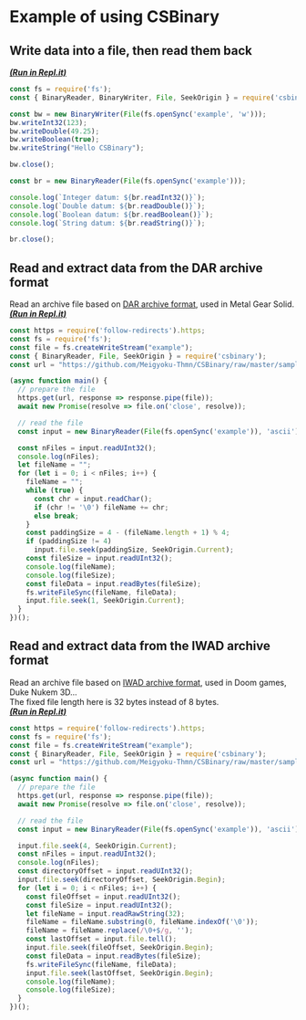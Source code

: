 # Example of using CSBinary
## Write data into a file, then read them back
[***(Run in Repl.it)***](https://repl.it/@Meigyoku_Thmn/CSBinary-Example)
```js
const fs = require('fs');
const { BinaryReader, BinaryWriter, File, SeekOrigin } = require('csbinary');

const bw = new BinaryWriter(File(fs.openSync('example', 'w')));
bw.writeInt32(123);
bw.writeDouble(49.25);
bw.writeBoolean(true);
bw.writeString("Hello CSBinary");

bw.close();

const br = new BinaryReader(File(fs.openSync('example')));

console.log(`Integer datum: ${br.readInt32()}`);
console.log(`Double datum: ${br.readDouble()}`);
console.log(`Boolean datum: ${br.readBoolean()}`);
console.log(`String datum: ${br.readString()}`);

br.close();
```
## Read and extract data from the DAR archive format
Read an archive file based on [DAR archive format](https://wiki.xentax.com/index.php/Metal_Gear_Solid_DAR),
used in Metal Gear Solid.<br>
[***(Run in Repl.it)***](https://repl.it/@Meigyoku_Thmn/CSBinary-Example-Read-DAR-archive-format)
```js
const https = require('follow-redirects').https;
const fs = require('fs');
const file = fs.createWriteStream("example");
const { BinaryReader, File, SeekOrigin } = require('csbinary');
const url = "https://github.com/Meigyoku-Thmn/CSBinary/raw/master/sample/0example.dar";

(async function main() {
  // prepare the file
  https.get(url, response => response.pipe(file));
  await new Promise(resolve => file.on('close', resolve));

  // read the file
  const input = new BinaryReader(File(fs.openSync('example')), 'ascii');

  const nFiles = input.readUInt32();
  console.log(nFiles);
  let fileName = "";
  for (let i = 0; i < nFiles; i++) {
    fileName = "";
    while (true) {
      const chr = input.readChar();
      if (chr != '\0') fileName += chr;
      else break;
    }
    const paddingSize = 4 - (fileName.length + 1) % 4;
    if (paddingSize != 4)
      input.file.seek(paddingSize, SeekOrigin.Current);
    const fileSize = input.readUInt32();
    console.log(fileName);
    console.log(fileSize);
    const fileData = input.readBytes(fileSize);
    fs.writeFileSync(fileName, fileData);
    input.file.seek(1, SeekOrigin.Current);
  }
})();
```
## Read and extract data from the IWAD archive format
Read an archive file based on [IWAD archive format](https://wiki.xentax.com/index.php/WAD_IWAD),
used in Doom games, Duke Nukem 3D...<br>
The fixed file length here is 32 bytes instead of 8 bytes.<br>
[***(Run in Repl.it)***](https://repl.it/@Meigyoku_Thmn/CSBinary-Example-Read-IWAD-archive-format)
```js
const https = require('follow-redirects').https;
const fs = require('fs');
const file = fs.createWriteStream("example");
const { BinaryReader, File, SeekOrigin } = require('csbinary');
const url = "https://github.com/Meigyoku-Thmn/CSBinary/raw/master/sample/0example.wad";

(async function main() {
  // prepare the file
  https.get(url, response => response.pipe(file));
  await new Promise(resolve => file.on('close', resolve));

  // read the file
  const input = new BinaryReader(File(fs.openSync('example')), 'ascii');

  input.file.seek(4, SeekOrigin.Current);
  const nFiles = input.readUInt32();
  console.log(nFiles);
  const directoryOffset = input.readUInt32();
  input.file.seek(directoryOffset, SeekOrigin.Begin);
  for (let i = 0; i < nFiles; i++) {
    const fileOffset = input.readUInt32();
    const fileSize = input.readUInt32();
    let fileName = input.readRawString(32);
    fileName = fileName.substring(0, fileName.indexOf('\0'));
    fileName = fileName.replace(/\0+$/g, '');
    const lastOffset = input.file.tell();
    input.file.seek(fileOffset, SeekOrigin.Begin);
    const fileData = input.readBytes(fileSize);
    fs.writeFileSync(fileName, fileData);
    input.file.seek(lastOffset, SeekOrigin.Begin);
    console.log(fileName);
    console.log(fileSize);
  }
})();
```